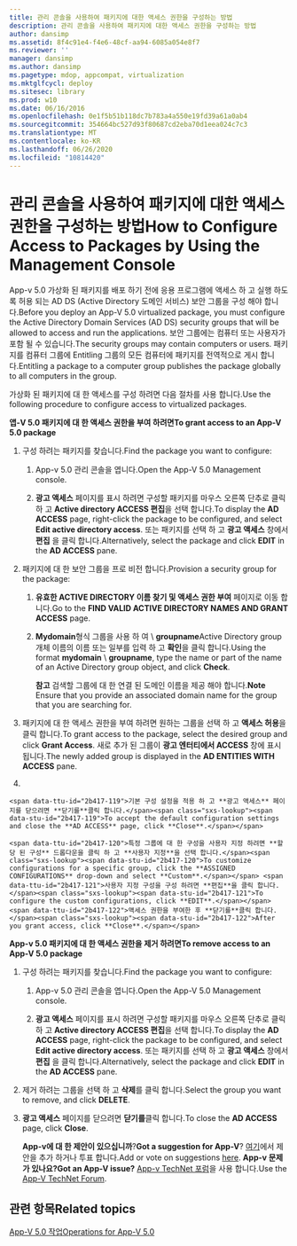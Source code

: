 ```yaml
---
title: 관리 콘솔을 사용하여 패키지에 대한 액세스 권한을 구성하는 방법
description: 관리 콘솔을 사용하여 패키지에 대한 액세스 권한을 구성하는 방법
author: dansimp
ms.assetid: 8f4c91e4-f4e6-48cf-aa94-6085a054e8f7
ms.reviewer: ''
manager: dansimp
ms.author: dansimp
ms.pagetype: mdop, appcompat, virtualization
ms.mktglfcycl: deploy
ms.sitesec: library
ms.prod: w10
ms.date: 06/16/2016
ms.openlocfilehash: 0e1f5b51b118dc7b783a4a550e19fd39a61a0ab4
ms.sourcegitcommit: 354664bc527d93f80687cd2eba70d1eea024c7c3
ms.translationtype: MT
ms.contentlocale: ko-KR
ms.lasthandoff: 06/26/2020
ms.locfileid: "10814420"
---
```

# <span data-ttu-id="2b417-103">관리 콘솔을 사용하여 패키지에 대한 액세스 권한을 구성하는 방법</span><span class="sxs-lookup"><span data-stu-id="2b417-103">How to Configure Access to Packages by Using the Management Console</span></span>


<span data-ttu-id="2b417-104">App-v 5.0 가상화 된 패키지를 배포 하기 전에 응용 프로그램에 액세스 하 고 실행 하도록 허용 되는 AD DS (Active Directory 도메인 서비스) 보안 그룹을 구성 해야 합니다.</span><span class="sxs-lookup"><span data-stu-id="2b417-104">Before you deploy an App-V 5.0 virtualized package, you must configure the Active Directory Domain Services (AD DS) security groups that will be allowed to access and run the applications.</span></span> <span data-ttu-id="2b417-105">보안 그룹에는 컴퓨터 또는 사용자가 포함 될 수 있습니다.</span><span class="sxs-lookup"><span data-stu-id="2b417-105">The security groups may contain computers or users.</span></span> <span data-ttu-id="2b417-106">패키지를 컴퓨터 그룹에 Entitling 그룹의 모든 컴퓨터에 패키지를 전역적으로 게시 합니다.</span><span class="sxs-lookup"><span data-stu-id="2b417-106">Entitling a package to a computer group publishes the package globally to all computers in the group.</span></span>

<span data-ttu-id="2b417-107">가상화 된 패키지에 대 한 액세스를 구성 하려면 다음 절차를 사용 합니다.</span><span class="sxs-lookup"><span data-stu-id="2b417-107">Use the following procedure to configure access to virtualized packages.</span></span>

**<span data-ttu-id="2b417-108">앱-V 5.0 패키지에 대 한 액세스 권한을 부여 하려면</span><span class="sxs-lookup"><span data-stu-id="2b417-108">To grant access to an App-V 5.0 package</span></span>**

1.  <span data-ttu-id="2b417-109">구성 하려는 패키지를 찾습니다.</span><span class="sxs-lookup"><span data-stu-id="2b417-109">Find the package you want to configure:</span></span>

    1.  <span data-ttu-id="2b417-110">App-v 5.0 관리 콘솔을 엽니다.</span><span class="sxs-lookup"><span data-stu-id="2b417-110">Open the App-V 5.0 Management console.</span></span>

    2.  <span data-ttu-id="2b417-111">**광고 액세스** 페이지를 표시 하려면 구성할 패키지를 마우스 오른쪽 단추로 클릭 하 고 **Active directory ACCESS 편집**을 선택 합니다.</span><span class="sxs-lookup"><span data-stu-id="2b417-111">To display the **AD ACCESS** page, right-click the package to be configured, and select **Edit active directory access**.</span></span> <span data-ttu-id="2b417-112">또는 패키지를 선택 하 고 **광고 액세스** 창에서 **편집** 을 클릭 합니다.</span><span class="sxs-lookup"><span data-stu-id="2b417-112">Alternatively, select the package and click **EDIT** in the **AD ACCESS** pane.</span></span>

2.  <span data-ttu-id="2b417-113">패키지에 대 한 보안 그룹을 프로 비전 합니다.</span><span class="sxs-lookup"><span data-stu-id="2b417-113">Provision a security group for the package:</span></span>

    1.  <span data-ttu-id="2b417-114">**유효한 ACTIVE DIRECTORY 이름 찾기 및 액세스 권한 부여** 페이지로 이동 합니다.</span><span class="sxs-lookup"><span data-stu-id="2b417-114">Go to the **FIND VALID ACTIVE DIRECTORY NAMES AND GRANT ACCESS** page.</span></span>

    2.  <span data-ttu-id="2b417-115">**Mydomain**형식 그룹을 사용 하 여  \\  **groupname**Active Directory group 개체 이름의 이름 또는 일부를 입력 하 고 **확인**을 클릭 합니다.</span><span class="sxs-lookup"><span data-stu-id="2b417-115">Using the format **mydomain** \\ **groupname**, type the name or part of the name of an Active Directory group object, and click **Check**.</span></span>

        <span data-ttu-id="2b417-116">**참고**  검색할 그룹에 대 한 연결 된 도메인 이름을 제공 해야 합니다.</span><span class="sxs-lookup"><span data-stu-id="2b417-116">**Note** Ensure that you provide an associated domain name for the group that you are searching for.</span></span>

         

3.  <span data-ttu-id="2b417-117">패키지에 대 한 액세스 권한을 부여 하려면 원하는 그룹을 선택 하 고 **액세스 허용**을 클릭 합니다.</span><span class="sxs-lookup"><span data-stu-id="2b417-117">To grant access to the package, select the desired group and click **Grant Access**.</span></span> <span data-ttu-id="2b417-118">새로 추가 된 그룹이 **광고 엔터티에서 ACCESS** 창에 표시 됩니다.</span><span class="sxs-lookup"><span data-stu-id="2b417-118">The newly added group is displayed in the **AD ENTITIES WITH ACCESS** pane.</span></span>

4.  

    <span data-ttu-id="2b417-119">기본 구성 설정을 적용 하 고 **광고 액세스** 페이지를 닫으려면 **닫기를**클릭 합니다.</span><span class="sxs-lookup"><span data-stu-id="2b417-119">To accept the default configuration settings and close the **AD ACCESS** page, click **Close**.</span></span>

    <span data-ttu-id="2b417-120">특정 그룹에 대 한 구성을 사용자 지정 하려면 **할당 된 구성** 드롭다운을 클릭 하 고 **사용자 지정**을 선택 합니다.</span><span class="sxs-lookup"><span data-stu-id="2b417-120">To customize configurations for a specific group, click the **ASSIGNED CONFIGURATIONS** drop-down and select **Custom**.</span></span> <span data-ttu-id="2b417-121">사용자 지정 구성을 구성 하려면 **편집**을 클릭 합니다.</span><span class="sxs-lookup"><span data-stu-id="2b417-121">To configure the custom configurations, click **EDIT**.</span></span> <span data-ttu-id="2b417-122">액세스 권한을 부여한 후 **닫기를**클릭 합니다.</span><span class="sxs-lookup"><span data-stu-id="2b417-122">After you grant access, click **Close**.</span></span>

**<span data-ttu-id="2b417-123">App-v 5.0 패키지에 대 한 액세스 권한을 제거 하려면</span><span class="sxs-lookup"><span data-stu-id="2b417-123">To remove access to an App-V 5.0 package</span></span>**

1.  <span data-ttu-id="2b417-124">구성 하려는 패키지를 찾습니다.</span><span class="sxs-lookup"><span data-stu-id="2b417-124">Find the package you want to configure:</span></span>

    1.  <span data-ttu-id="2b417-125">App-v 5.0 관리 콘솔을 엽니다.</span><span class="sxs-lookup"><span data-stu-id="2b417-125">Open the App-V 5.0 Management console.</span></span>

    2.  <span data-ttu-id="2b417-126">**광고 액세스** 페이지를 표시 하려면 구성할 패키지를 마우스 오른쪽 단추로 클릭 하 고 **Active directory ACCESS 편집**을 선택 합니다.</span><span class="sxs-lookup"><span data-stu-id="2b417-126">To display the **AD ACCESS** page, right-click the package to be configured, and select **Edit active directory access**.</span></span> <span data-ttu-id="2b417-127">또는 패키지를 선택 하 고 **광고 액세스** 창에서 **편집** 을 클릭 합니다.</span><span class="sxs-lookup"><span data-stu-id="2b417-127">Alternatively, select the package and click **EDIT** in the **AD ACCESS** pane.</span></span>

2.  <span data-ttu-id="2b417-128">제거 하려는 그룹을 선택 하 고 **삭제**를 클릭 합니다.</span><span class="sxs-lookup"><span data-stu-id="2b417-128">Select the group you want to remove, and click **DELETE**.</span></span>

3.  <span data-ttu-id="2b417-129">**광고 액세스** 페이지를 닫으려면 **닫기를**클릭 합니다.</span><span class="sxs-lookup"><span data-stu-id="2b417-129">To close the **AD ACCESS** page, click **Close**.</span></span>

    <span data-ttu-id="2b417-130">**App-v에 대 한 제안이 있으십니까**?</span><span class="sxs-lookup"><span data-stu-id="2b417-130">**Got a suggestion for App-V**?</span></span> <span data-ttu-id="2b417-131">[여기](http://appv.uservoice.com/forums/280448-microsoft-application-virtualization)에서 제안을 추가 하거나 투표 합니다.</span><span class="sxs-lookup"><span data-stu-id="2b417-131">Add or vote on suggestions [here](http://appv.uservoice.com/forums/280448-microsoft-application-virtualization).</span></span> **<span data-ttu-id="2b417-132">App-v 문제가 있나요?</span><span class="sxs-lookup"><span data-stu-id="2b417-132">Got an App-V issue?</span></span>** <span data-ttu-id="2b417-133">[App-v TechNet 포럼](https://social.technet.microsoft.com/Forums/home?forum=mdopappv)을 사용 합니다.</span><span class="sxs-lookup"><span data-stu-id="2b417-133">Use the [App-V TechNet Forum](https://social.technet.microsoft.com/Forums/home?forum=mdopappv).</span></span>

## <span data-ttu-id="2b417-134">관련 항목</span><span class="sxs-lookup"><span data-stu-id="2b417-134">Related topics</span></span>


[<span data-ttu-id="2b417-135">App-V 5.0 작업</span><span class="sxs-lookup"><span data-stu-id="2b417-135">Operations for App-V 5.0</span></span>](operations-for-app-v-50.md)

 

 





